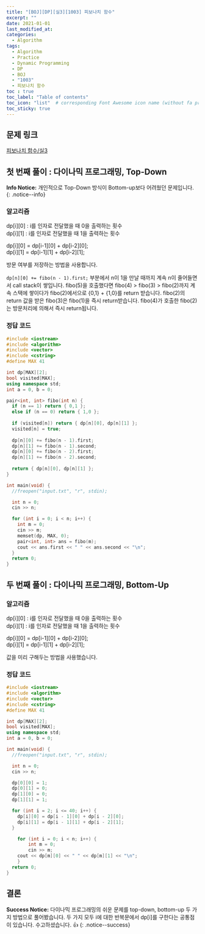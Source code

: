 ```yaml
---
title: "[BOJ][DP][실3][1003] 피보나치 함수"
excerpt: ""
date: 2021-01-01
last_modified_at: 
categories:
  - Algorithm
tags:
  - Algorithm
  - Practice
  - Dynamic Programming
  - DP
  - BOJ
  - "1003"
  - 피보나치 함수
toc : true
toc_label: "Table of contents"
toc_icon: "list"  # corresponding Font Awesome icon name (without fa prefix)
toc_sticky: true
---
```


## 문제 링크

[피보나치 함수/실3](boj.kr/1003)  

## 첫 번째 풀이 : 다이나믹 프로그래밍, Top-Down

**Info Notice:**
개인적으로 Top-Down 방식이 Bottom-up보다 어려웠던 문제입니다.
{: .notice--info}

### 알고리즘

dp[i][0] : i를 인자로 전달했을 때 0을 출력하는 횟수   
dp[i][1] : i를 인자로 전달했을 때 1을 출력하는 횟수  

dp[i][0] = dp[i-1][0] + dp[i-2][0];  
dp[i][1] = dp[i-1][1] + dp[i-2][1];  

방문 여부를 저장하는 방법을 사용합니다.  

`dp[n][0] += fibo(n - 1).first;` 부분에서 n이 1을 만날 때까지 계속 n이 줄어들면서 call stack이 쌓입니다. fibo(5)을 호출했다면 fibo(4) > fibo(3) > fibo(2)까지 계속 스택에 쌓이다가 fibo(2)에서으로 {0,1} + {1,0}를 return 받습니다. fibo(2)의 return 값을 받은 fibo(3)은 fibo(1)을 즉시 return받습니다. fibo(4)가 호출한 fibo(2)는 방문처리에 의해서 즉시 return됩니다.    

### 정답 코드

```cpp
#include <iostream>
#include <algorithm>
#include <vector>
#include <cstring>
#define MAX 41

int dp[MAX][2];
bool visited[MAX];
using namespace std;
int a = 0, b = 0;

pair<int, int> fibo(int n) {
  if (n == 1) return { 0,1 };
  else if (n == 0) return { 1,0 };
  
  if (visited[n]) return { dp[n][0], dp[n][1] };
  visited[n] = true;
  
  dp[n][0] += fibo(n - 1).first;
  dp[n][1] += fibo(n - 1).second;
  dp[n][0] += fibo(n - 2).first;
  dp[n][1] += fibo(n - 2).second;
  
  return { dp[n][0], dp[n][1] };
}

int main(void) {
  //freopen("input.txt", "r", stdin);

  int n = 0;
  cin >> n;

  for (int i = 0; i < n; i++) {
    int m = 0;
    cin >> m;
    memset(dp, MAX, 0);
    pair<int, int> ans = fibo(m);
    cout << ans.first << " " << ans.second << "\n";
  }
  return 0;
}
```

## 두 번째 풀이 : 다이나믹 프로그래밍, Bottom-Up

### 알고리즘

dp[i][0] : i를 인자로 전달했을 때 0을 출력하는 횟수   
dp[i][1] : i를 인자로 전달했을 때 1을 출력하는 횟수  

dp[i][0] = dp[i-1][0] + dp[i-2][0];  
dp[i][1] = dp[i-1][1] + dp[i-2][1];  

값을 미리 구해두는 방법을 사용했습니다. 

### 정답 코드

```cpp
#include <iostream>
#include <algorithm>
#include <vector>
#include <cstring>
#define MAX 41

int dp[MAX][2];
bool visited[MAX];
using namespace std;
int a = 0, b = 0;

int main(void) {
  //freopen("input.txt", "r", stdin);

  int n = 0;
  cin >> n;

  dp[0][0] = 1;
  dp[0][1] = 0;
  dp[1][0] = 0;
  dp[1][1] = 1;

  for (int i = 2; i <= 40; i++) {
    dp[i][0] = dp[i - 1][0] + dp[i - 2][0];
    dp[i][1] = dp[i - 1][1] + dp[i - 2][1];
  }

    for (int i = 0; i < n; i++) {
        int m = 0;
        cin >> m;
    cout << dp[m][0] << " " << dp[m][1] << "\n";
    }
  return 0;
}
```


## 결론

**Success Notice:**
다이나믹 프로그래밍의 쉬운 문제를 top-down, bottom-up 두 가지 방법으로 풀어봤습니다. 두 가지 모두 i에 대한 반복문에서 dp[i]를 구한다는 공통점이 있습니다. 수고하셨습니다. :+1:
{: .notice--success}
 